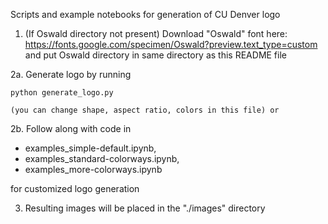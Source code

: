 Scripts and example notebooks for generation of CU Denver logo

1. (If Oswald directory not present) Download "Oswald" font here:
https://fonts.google.com/specimen/Oswald?preview.text_type=custom
and put Oswald directory in same directory as this README file

2a. Generate logo by running 

    python generate_logo.py

    (you can change shape, aspect ratio, colors in this file) or

2b. Follow along with code in

   - examples_simple-default.ipynb,
   - examples_standard-colorways.ipynb,
   - examples_more-colorways.ipynb

   for customized logo generation

3. Resulting images will be placed in the "./images" directory
